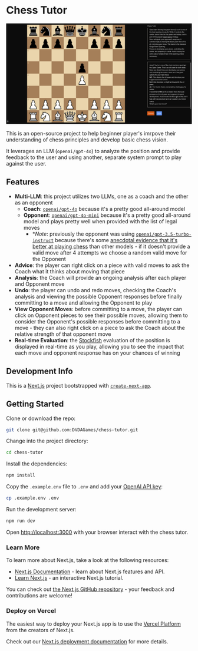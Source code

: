 # Chess Tutor

![Chess Tutor Interface](./public/chess-tutor.png)

This is an open-source project to help beginner player's imrpove their understanding of chess principles and develop basic chess vision.

It leverages an LLM (`openai/gpt-4o`) to analyze the position and provide feedback to the user and using another, separate system prompt to play against the user.


## Features

- **Multi-LLM**: this project utilizes two LLMs, one as a coach and the other as an opponent
  - **Coach**: [`openai/gpt-4o`](https://openrouter.ai/openai/gpt-4o) because it's a pretty good all-around model
  - **Opponent**: [`openai/gpt-4o-mini`](https://openrouter.ai/openai/gpt-4o) because it's a pretty good all-around model and plays pretty well when provided with the list of legal moves
    - **Note*: previously the opponent was using [`openai/gpt-3.5-turbo-instruct`](https://openrouter.ai/openai/gpt-3.5-turbo-instruct) because there's some [anecdotal evidence that it's better at playing chess](https://dynomight.net/chess/) than other models - if it doesn't provide a valid move after 4 attempts we choose a random valid move for the Opponent
- **Advice**: the player can right click on a piece with valid moves to ask the Coach what it thinks about moving that piece
- **Analysis**: the Coach will provide an ongoing analysis after each player and Opponent move
- **Undo**: the player can undo and redo moves, checking the Coach's analysis and viewing the possible Opponent responses before finally committing to a move and allowing the Opponent to play
- **View Opponent Moves**: before committing to a move, the player can click on Opponent pieces to see their possible moves, allowing them to consider the Opponent's possible responses before committing to a move - they can also right click on a piece to ask the Coach about the relative strength of that opponent move
- **Real-time Evaluation**: the [Stockfish](https://stockfishchess.org/) evaluation of the position is displayed in real-time as you play, allowing you to see the impact that each move and opponent response has on your chances of winning

## Development Info

This is a [Next.js](https://nextjs.org) project bootstrapped with [`create-next-app`](https://nextjs.org/docs/app/api-reference/cli/create-next-app).

## Getting Started

Clone or download the repo:

```bash
git clone git@github.com:DVDAGames/chess-tutor.git
```

Change into the project directory:

```bash
cd chess-tutor
```

Install the dependencies:

```bash
npm install
```

Copy the `.example.env` file to `.env` and add your [OpenAI API key](https://help.openai.com/en/articles/9186755-managing-your-work-in-the-api-platform-with-projects):

```bash
cp .example.env .env
```

Run the development server:

```bash
npm run dev
```

Open [http://localhost:3000](http://localhost:3000) with your browser interact with the chess tutor.

### Learn More

To learn more about Next.js, take a look at the following resources:

- [Next.js Documentation](https://nextjs.org/docs) - learn about Next.js features and API.
- [Learn Next.js](https://nextjs.org/learn) - an interactive Next.js tutorial.

You can check out [the Next.js GitHub repository](https://github.com/vercel/next.js) - your feedback and contributions are welcome!

### Deploy on Vercel

The easiest way to deploy your Next.js app is to use the [Vercel Platform](https://vercel.com/new?utm_medium=default-template&filter=next.js&utm_source=create-next-app&utm_campaign=create-next-app-readme) from the creators of Next.js.

Check out our [Next.js deployment documentation](https://nextjs.org/docs/app/building-your-application/deploying) for more details.
